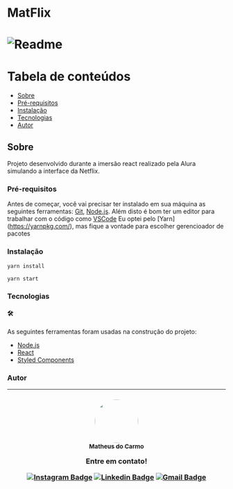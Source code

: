 # MatFlix

<h1>
  <img alt="Readme" title="Readme" src="./matflix.gif"/>
</h1>

Tabela de conteúdos
=================
<!--ts-->
   * [Sobre](#Sobre)   
   * [Pré-requisitos](#Pré-requisitos)    
   * [Instalação](#Instalação)        
   * [Tecnologias](#Tecnologias)
   * [Autor](#Autor)
<!--te-->

## Sobre 
Projeto desenvolvido durante a imersão react realizado pela Alura simulando a interface da Netflix.

### Pré-requisitos
Antes de começar, você vai precisar ter instalado em sua máquina as seguintes ferramentas:
[Git](https://git-scm.com), [Node.js](https://nodejs.org/en/). 
Além disto é bom ter um editor para trabalhar com o código como [VSCode](https://code.visualstudio.com/)
Eu optei pelo [Yarn] (https://yarnpkg.com/), mas fique a vontade para escolher gerencioador de pacotes


### Instalação
```bash
yarn install
```
```bash
yarn start
```

### Tecnologias 
#### 🛠
As seguintes ferramentas foram usadas na construção do projeto:

- [Node.js](https://nodejs.org/en/)
- [React](https://pt-br.reactjs.org/)
- [Styled Components](https://styled-components.com/)

### Autor
---
<h3 align="center">
  <a href="https://www.linkedin.com/in/matheus-carmo-cardoso-271066b9/">
   <img style="border-radius: 50%;" src="https://avatars.githubusercontent.com/u/28113945?v=4" width="100px;" alt=""/>
   <br />
   <sub><b>Matheus do Carmo</b></sub></a> <a href="https://www.linkedin.com/in/matheus-carmo-cardoso-271066b9/" title="Dev"></a>

 Entre em contato!
 
  [![Instagram Badge](https://img.shields.io/badge/-@math_carmocard-1ca0f1?style=flat-square&labelColor=1ca0f1&logo=instagram&logoColor=white&link=https://www.instagram.com/math_carmocard/)](https://www.instagram.com/math_carmocard/) 
  [![Linkedin Badge](https://img.shields.io/badge/-Matheus-blue?style=flat-square&logo=Linkedin&logoColor=white&link=https://www.linkedin.com/in/matheus-carmo-cardoso-271066b9)](https://www.linkedin.com/in/matheus-carmo-cardoso-271066b9/) 
  [![Gmail Badge](https://img.shields.io/badge/-mathcardoso.94@gmail.com-c14438?style=flat-square&logo=Gmail&logoColor=white&link=mailto:mathcardoso.94@gmail.com)](mailto:mathcardoso.94@gmail.com)
 </h3>
